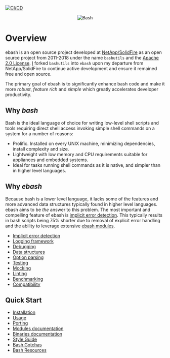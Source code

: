 
[![CI/CD](https://github.com/elibs/ebash/workflows/CI/CD/badge.svg?branch=develop)](https://github.com/elibs/ebash/actions?query=workflow%3ACI%2FCD+branch%3Adevelop)

<p align="center">
    <img alt="Bash" src="https://raw.githubusercontent.com/odb/official-bash-logo/master/assets/Logos/Identity/PNG/BASH_logo-transparent-bg-color.png">
</p>

# Overview

ebash is an open source project developed at [NetApp/SolidFire](https://www.netapp.com/data-storage/solidfire) as an open source project from 2011-2018 under the name `bashutils`
and the [Apache 2.0 License](https://www.apache.org/licenses/LICENSE-2.0). [I](https://github.com/marshall-mcmullen) forked `bashutils` into `ebash` upon my departure from NetApp/SolidFire to continue active
development and ensure it remained free and open source.

The primary goal of ebash is to significantly enhance bash code and make it more *robust*, *feature rich* and *simple* which
greatly accelerates developer productivity.

## Why _bash_

Bash is the ideal language of choice for writing low-level shell scripts and tools requiring direct shell access
invoking simple shell commands on a system for a number of reasons:

* Prolific. Installed on every UNIX machine, minimizing dependencies, install complexity and size.
* Lightweight with low memory and CPU requirements suitable for appliances and embedded systems.
* Ideal for tasks running shell commands as it is native, and simpler than in higher level languages.

## Why _ebash_

Because bash is a lower level language, it lacks some of the features and more advanced data structures typically found
in higher level languages. ebash aims to be _the_ answer to this problem. The most important and compelling feature of
ebash is [implicit error detection](implicit-error-detection.md). This typically results in bash scripts being 75% shorter due to removal of explicit
error handling and the ability to leverage extensive [ebash modules](modules/index).

* [Implicit error detection](implicit-error-detection.md)
* [Logging framework](logging.md)
* [Debugging](debugging.md)
* [Data structures](data-structures.md)
* [Option parsing](opt.md)
* [Testing](etest.md)
* [Mocking](emock.md)
* [Linting](binaries/bashlint.md)
* [Benchmarking](binaries/ebench.md)
* [Compatibility](compatibility.md)

## Quick Start

* [Installation](installation.md)
* [Usage](usage.md)
* [Porting](porting.md)
* [Modules documentation](modules/index.md)
* [Binaries documentation](binaries/index.md)
* [Style Guide](style.md)
* [Bash Gotchas](gotchas.md)
* [Bash Resources](links.md)
